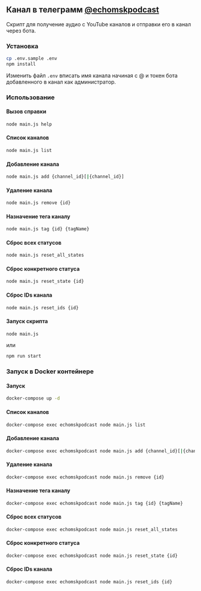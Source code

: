 ## Канал в телеграмм [@echomskpodcast](https://t.me/echomskpodcast)

Скрипт для получение аудио с YouTube каналов и отправки его в канал через бота.

### Установка

```bash
cp .env.sample .env
npm install
```

Изменить файл `.env` вписать имя канала начиная с @ и токен бота добавленного в канал как администратор. 

### Использование

#### Вызов справки

```bash
node main.js help
```

#### Список каналов

```bash
node main.js list
```

#### Добавление канала

```bash
node main.js add {channel_id}[|{channel_id}]
```

#### Удаление канала

```bash
node main.js remove {id}
```

#### Назначение тега каналу

```bash
node main.js tag {id} {tagName}
```

#### Сброс всех статусов

```bash
node main.js reset_all_states
```

#### Сброс конкретного статуса

```bash
node main.js reset_state {id}
```

#### Сброс IDs канала

```bash
node main.js reset_ids {id}
```

#### Запуск скрипта

```bash
node main.js
```

или

```bash
npm run start
```

### Запуск в Docker контейнере

#### Запуск

```bash
docker-compose up -d
```

#### Список каналов

```bash
docker-compose exec echomskpodcast node main.js list
```

#### Добавление канала

```bash
docker-compose exec echomskpodcast node main.js add {channel_id}[|{channel_id}]
```

#### Удаление канала

```bash
docker-compose exec echomskpodcast node main.js remove {id}
```

#### Назначение тега каналу

```bash
docker-compose exec echomskpodcast node main.js tag {id} {tagName}
```

#### Сброс всех статусов

```bash
docker-compose exec echomskpodcast node main.js reset_all_states
```

#### Сброс конкретного статуса

```bash
docker-compose exec echomskpodcast node main.js reset_state {id}
```

#### Сброс IDs канала

```bash
docker-compose exec echomskpodcast node main.js reset_ids {id}
```
